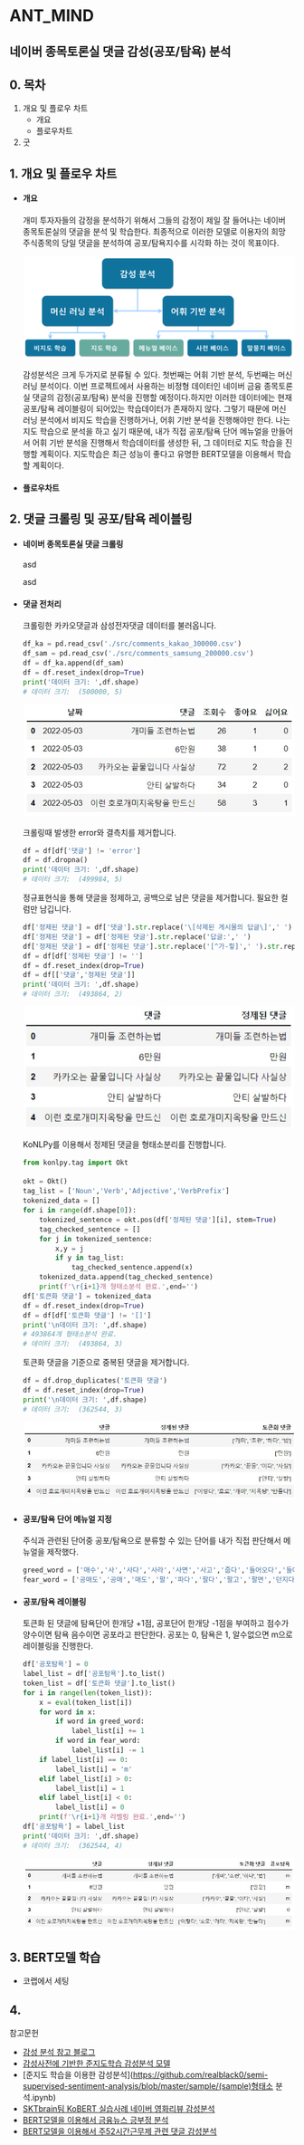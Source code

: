 # ANT_MIND

## 네이버 종목토론실 댓글 감성(공포/탐욕) 분석

## 0. 목차 

1. 개요 및 플로우 차트
   - 개요
   - 플로우차트
2. 굿

## 1. 개요 및 플로우 차트

- #### 개요
   개미 투자자들의 감정을 분석하기 위해서 그들의 감정이 제일 잘 들어나는 네이버 종목토론실의 댓글을 분석 및 학습한다. 최종적으로 이러한 모델로 이용자의 희망 주식종목의 당일 댓글을 분석하여 공포/탐욕지수를 시각화 하는 것이 목표이다.

  ![감성분석플로우](./img/감성분석.png)

   감성분석은 크게 두가지로 분류될 수 있다. 첫번째는 어휘 기반 분석, 두번째는 머신 러닝 분석이다.  이번 프로젝트에서 사용하는 비정형 데이터인 네이버 금융 종목토론실 댓글의 감정(공포/탐욕) 분석을 진행할 예정이다.하지만 이러한 데이터에는 현재 공포/탐욕 레이블링이 되어있는 학습데이터가 존재하지 않다. 그렇기 때문에 머신 러닝 분석에서 비지도 학습을 진행하거나, 어휘 기반 분석을 진행해야만 한다. 나는 지도 학습으로 분석을 하고 싶기 때문에, 내가 직접 공포/탐욕 단어 메뉴얼을 만들어서 어휘 기반 분석을 진행해서 학습데이터를 생성한 뒤, 그 데이터로 지도 학습을 진행할 계획이다. 지도학습은 최근 성능이 좋다고 유명한 BERT모델을 이용해서 학습할 계획이다.

   

- #### 플로우차트

## 2. 댓글 크롤링 및 공포/탐욕 레이블링

- #### 네이버 종목토론실 댓글 크롤링 

  asd

  asd

- #### 댓글 전처리

  크롤링한 카카오댓글과 삼성전자댓글 데이터를 불러옵니다.

  ```python
  df_ka = pd.read_csv('./src/comments_kakao_300000.csv')
  df_sam = pd.read_csv('./src/comments_samsung_200000.csv')
  df = df_ka.append(df_sam)
  df = df.reset_index(drop=True)
  print('데이터 크기: ',df.shape)
  # 데이터 크기:  (500000, 5)
  ```

  ![댓글전처리1](./img/댓글전처리1.jpeg)

  크롤링때 발생한 error와 결측치를 제거합니다.

  ```python
  df = df[df['댓글'] != 'error']
  df = df.dropna()
  print('데이터 크기: ',df.shape)
  # 데이터 크기:  (499984, 5)
  ```

  정규표현식을 통해 댓글을 정제하고, 공백으로 남은 댓글을 제거합니다. 필요한 컬럼만 남깁니다.

  ```python
  df['정제된 댓글'] = df['댓글'].str.replace('\[삭제된 게시물의 답글\]',' ')
  df['정제된 댓글'] = df['정제된 댓글'].str.replace('답글:',' ')
  df['정제된 댓글'] = df['정제된 댓글'].str.replace('[^가-힣]',' ').str.replace(' +',' ').str.strip()
  df = df[df['정제된 댓글'] != '']
  df = df.reset_index(drop=True)
  df = df[['댓글','정제된 댓글']]
  print('데이터 크기: ',df.shape)
  # 데이터 크기:  (493864, 2)
  ```

  <img src="./img/댓글전처리2.jpeg" alt="댓글전처리2"  />

  KoNLPy를 이용해서 정제된 댓글을 형태소분리를 진행합니다.

  ```python
  from konlpy.tag import Okt
  
  okt = Okt()
  tag_list = ['Noun','Verb','Adjective','VerbPrefix']
  tokenized_data = []
  for i in range(df.shape[0]):
      tokenized_sentence = okt.pos(df['정제된 댓글'][i], stem=True)
      tag_checked_sentence = []
      for j in tokenized_sentence:
          x,y = j
          if y in tag_list:
              tag_checked_sentence.append(x)
      tokenized_data.append(tag_checked_sentence)
      print(f'\r{i+1}개 형태소분석 완료.',end='')
  df['토큰화 댓글'] = tokenized_data
  df = df.reset_index(drop=True)
  df = df[df['토큰화 댓글'] != '[]']
  print('\n데이터 크기: ',df.shape)
  # 493864개 형태소분석 완료.
  # 데이터 크기:  (493864, 3)
  ```

  토큰화 댓글을 기준으로 중복된 댓글을 제거합니다.

  ```python
  df = df.drop_duplicates('토큰화 댓글')
  df = df.reset_index(drop=True)
  print('\n데이터 크기: ',df.shape)
  # 데이터 크기:  (362544, 3)
  ```

  ![댓글전처리3](./img/댓글전처리3.jpeg)

- #### 공포/탐욕 단어 메뉴얼 지정

  주식과 관련된 단어중 공포/탐욕으로 분류할 수 있는 단어를 내가 직접 판단해서 메뉴얼을 제작했다.

  ```python
  greed_word = ['매수','사','사다','사라','사면','사고','줍다','들어오다','들어가다','타다','수급','매집','올라타다','탑승','불나방','담다','오르다','올라가다','올리다','올려주다','올린다','오름','올려놓다','오른','상향','양봉','상방','상승','살아나다','양전','상한','반등','폭등','퍽등','급등','탐욕','찬티','좋다','간다','가다','가즈','싸다','익절','제발','최고','돌파','수익','위대하다','먹다','기회','호재','감사','감사하다','대박','대단하다','승리','찬양','믿다','회복','갓','부활','영차','개꿀']
  fear_word = ['공매도','공매','매도','팔','파다','팔다','팔고','팔면','던지다','털다','탈출','튀다','튀어','설거지','손절','버리다','떨어지다','떨구다','빠지다','하락','폭락','떡락','반토막','내리다','내려오다','깨지다','대퍽락','나락','붕괴','추락','공포','안티','망하다','물리다','끝나다','손해','폭망','거품','무섭다','자살','악재','상폐','개미지옥' ,'시발','염병','욕','짜증나다','걸레','어휴','개','놈','아가리','빡치다','지랄','손실','버티다','존버','개관','주가조작','쓰레기','죽다','패닉','홀딩','바닥','흑우','추매','추미애']
  ```

- #### 공포/탐욕 레이블링

  토큰화 된 댓글에 탐욕단어 한개당 +1점, 공포단어 한개당 -1점을 부여하고 점수가 양수이면 탐욕 음수이면 공포라고 판단한다. 공포는 0, 탐욕은 1, 알수없으면 m으로 레이블링을 진행한다.

  ```python
  df['공포탐욕'] = 0
  label_list = df['공포탐욕'].to_list()
  token_list = df['토큰화 댓글'].to_list()
  for i in range(len(token_list)):
      x = eval(token_list[i])
      for word in x:
          if word in greed_word:
              label_list[i] += 1
          if word in fear_word:
              label_list[i] -= 1
      if label_list[i] == 0:
          label_list[i] = 'm'
      elif label_list[i] > 0:
          label_list[i] = 1
      elif label_list[i] < 0:
          label_list[i] = 0
      print(f'\r{i+1}개 라벨링 완료.',end='')
  df['공포탐욕'] = label_list
  print('데이터 크기: ',df.shape)
  # 데이터 크기:  (362544, 4)
  ```

  ![레이블링](./img/레이블링.jpeg)

## 3. BERT모델 학습

- 코랩에서 세팅



## 4.





참고문헌

- [감성 분석 참고 블로그](https://yngie-c.github.io/nlp/2020/07/31/sentiment_analysis/)
- [감성사전에 기반한 준지도학습 감성분석 모델](https://realblack0.github.io/portfolio/pmi)
- [준지도 학습을 이용한 감성분석](https://github.com/realblack0/semi-supervised-sentiment-analysis/blob/master/sample/(sample)형태소 분석.ipynb)
- [SKTbrain팀 KoBERT 실습사례 네이버 영화리뷰 감성분석](https://github.com/SKTBrain/KoBERT/blob/master/scripts/NSMC/naver_review_classifications_pytorch_kobert.ipynb)
- [BERT모델을 이용해서 금융뉴스 긍부정 분석](https://github.com/ukairia777/finance_sentiment_corpus/blob/main/BERT_sentiment_analysis_kor.ipynb)
- [BERT모델을 이용해서 주52시간근무제 관련 댓글 감성분석](https://projectlog-eraser.tistory.com/25)

